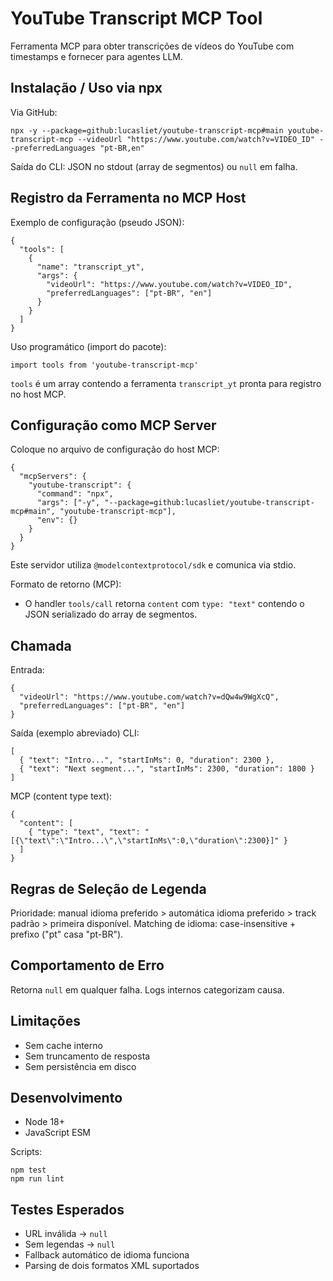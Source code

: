 # YouTube Transcript MCP Tool

Ferramenta MCP para obter transcrições de vídeos do YouTube com timestamps e fornecer para agentes LLM.

## Instalação / Uso via npx
Via GitHub:
```
npx -y --package=github:lucasliet/youtube-transcript-mcp#main youtube-transcript-mcp --videoUrl "https://www.youtube.com/watch?v=VIDEO_ID" --preferredLanguages "pt-BR,en"
```
Saída do CLI: JSON no stdout (array de segmentos) ou `null` em falha.

## Registro da Ferramenta no MCP Host
Exemplo de configuração (pseudo JSON):
```
{
  "tools": [
    {
      "name": "transcript_yt",
      "args": {
        "videoUrl": "https://www.youtube.com/watch?v=VIDEO_ID",
        "preferredLanguages": ["pt-BR", "en"]
      }
    }
  ]
}
```

Uso programático (import do pacote):
```
import tools from 'youtube-transcript-mcp'
```
`tools` é um array contendo a ferramenta `transcript_yt` pronta para registro no host MCP.

## Configuração como MCP Server
Coloque no arquivo de configuração do host MCP:
```
{
  "mcpServers": {
    "youtube-transcript": {
      "command": "npx",
      "args": ["-y", "--package=github:lucasliet/youtube-transcript-mcp#main", "youtube-transcript-mcp"],
      "env": {}
    }
  }
}
```
Este servidor utiliza `@modelcontextprotocol/sdk` e comunica via stdio.

Formato de retorno (MCP):
- O handler `tools/call` retorna `content` com `type: "text"` contendo o JSON serializado do array de segmentos.

## Chamada
Entrada:
```
{
  "videoUrl": "https://www.youtube.com/watch?v=dQw4w9WgXcQ",
  "preferredLanguages": ["pt-BR", "en"]
}
```
Saída (exemplo abreviado)
CLI:
```
[
  { "text": "Intro...", "startInMs": 0, "duration": 2300 },
  { "text": "Next segment...", "startInMs": 2300, "duration": 1800 }
]
```
MCP (content type text):
```
{
  "content": [
    { "type": "text", "text": "[{\"text\":\"Intro...\",\"startInMs\":0,\"duration\":2300}]" }
  ]
}
```

## Regras de Seleção de Legenda
Prioridade: manual idioma preferido > automática idioma preferido > track padrão > primeira disponível.
Matching de idioma: case-insensitive + prefixo ("pt" casa "pt-BR").

## Comportamento de Erro
Retorna `null` em qualquer falha. Logs internos categorizam causa.

## Limitações
- Sem cache interno
- Sem truncamento de resposta
- Sem persistência em disco

## Desenvolvimento
- Node 18+
- JavaScript ESM

Scripts:
```
npm test
npm run lint
```

## Testes Esperados
- URL inválida → `null`
- Sem legendas → `null`
- Fallback automático de idioma funciona
- Parsing de dois formatos XML suportados

